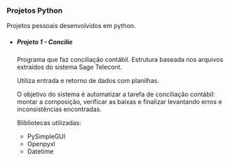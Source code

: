 ### Projetos Python 

Projetos pessoais desenvolvidos em python.

- ##### Projeto 1 - Concilie

  Programa que faz conciliação contábil. Estrutura baseada nos arquivos extraídos do sistema Sage Telecont.

  Utiliza entrada e retorno de dados com planilhas.

  O objetivo do sistema é automatizar a tarefa de conciliação contábil: montar a composição, verificar as baixas e finalizar levantando erros e inconsistências encontradas.

  Blibliotecas utilizadas: 

  - PySimpleGUI
  - Openpyxl
  - Datetime



